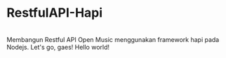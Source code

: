 
# RestfulAPI-Hapi
<br>
Membangun Restful API Open Music menggunakan framework hapi pada Nodejs.
Let's go, gaes! Hello world!
